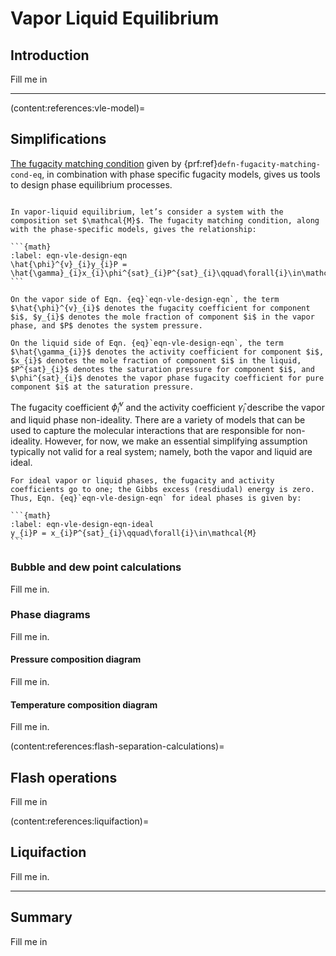 # Vapor Liquid Equilibrium

## Introduction
Fill me in

---

(content:references:vle-model)=
## Simplifications
[The fugacity matching condition](./single-component-phase-eq.md) given by {prf:ref}`defn-fugacity-matching-cond-eq`, in combination with phase specific fugacity models, gives us tools to design phase equilibrium processes. 

````{prf:definition} General Vapor Liquid Equlibrium

In vapor-liquid equilibrium, let’s consider a system with the composition set $\mathcal{M}$. The fugacity matching condition, along with the phase-specific models, gives the relationship:

```{math}
:label: eqn-vle-design-eqn
\hat{\phi}^{v}_{i}y_{i}P = \hat{\gamma}_{i}x_{i}\phi^{sat}_{i}P^{sat}_{i}\qquad\forall{i}\in\mathcal{M}
```

On the vapor side of Eqn. {eq}`eqn-vle-design-eqn`, the term $\hat{\phi}^{v}_{i}$ denotes the fugacity coefficient for component $i$, $y_{i}$ denotes the mole fraction of component $i$ in the vapor phase, and $P$ denotes the system pressure. 

On the liquid side of Eqn. {eq}`eqn-vle-design-eqn`, the term $\hat{\gamma_{i}}$ denotes the activity coefficient for component $i$, $x_{i}$ denotes the mole fraction of component $i$ in the liquid, $P^{sat}_{i}$ denotes the saturation pressure for component $i$, and $\phi^{sat}_{i}$ denotes the vapor phase fugacity coefficient for pure component $i$ at the saturation pressure.

````

The fugacity coefficient $\hat{\phi}_{i}^{v}$ and the activity coefficient $\hat{\gamma}_{i}$ describe the vapor and liquid phase non-ideality. There are a variety of models that can be used to capture the molecular interactions that are responsible for non-ideality. However, for now, we make an essential simplifying assumption typically not valid for a real system; namely, both the vapor and liquid are ideal. 

````{prf:observation} Ideal vapor and liquid phases
For ideal vapor or liquid phases, the fugacity and activity coefficients go to one; the Gibbs excess (resdiudal) energy is zero. Thus, Eqn. {eq}`eqn-vle-design-eqn` for ideal phases is given by:

```{math}
:label: eqn-vle-design-eqn-ideal
y_{i}P = x_{i}P^{sat}_{i}\qquad\forall{i}\in\mathcal{M}
```

````



### Bubble and dew point calculations
Fill me in.

### Phase diagrams
Fill me in.

#### Pressure composition diagram
Fill me in.

#### Temperature composition diagram
Fill me in.

(content:references:flash-separation-calculations)=
## Flash operations
Fill me in

(content:references:liquifaction)=
## Liquifaction
Fill me in.

---

## Summary
Fill me in
